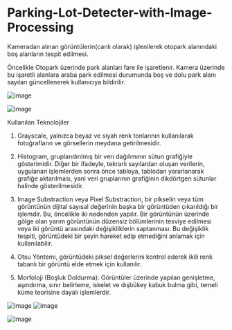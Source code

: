 # Parking-Lot-Detecter-with-Image-Processing
Kameradan alınan görüntülerin(canlı olarak) işlenilerek otopark alanındaki boş alanların tespit edilmesi. 

  Öncelikle Otopark üzerinde park alanları fare ile işaretlenir. Kamera üzerinde bu işaretli alanlara araba park edilmesi durumunda boş ve dolu park alanı sayıları 
güncellenerek kullanıcıya bildirilir.

![image](https://github.com/sinansa91/Parking-Lot-Detecter-with-Image-Processing/blob/master/Images/4.PNG)

![image](https://github.com/sinansa91/Parking-Lot-Detecter-with-Image-Processing/blob/master/Images/1.png)

Kullanılan Teknolojiler

1) Grayscale, yalnızca beyaz ve siyah renk tonlarının kullanılarak fotoğrafların ve görsellerin meydana getirilmesidir. 

2) Histogram, gruplandırılmış bir veri dağılımının sütun grafiğiyle gösterimidir. Diğer bir ifadeyle, tekrarlı sayılardan oluşan verilerin, uygulanan işlemlerden sonra önce tabloya, tablodan yararlanarak grafiğe aktarılması, yani veri gruplarının grafiğinin dikdörtgen sütunlar halinde gösterilmesidir.

3) Image Substraction veya Pixel Substraction, bir pikselin veya tüm görüntünün dijital sayısal değerinin başka bir görüntüden çıkarıldığı bir işlemdir. Bu, öncelikle iki nedenden  yapılır. Bir görüntünün üzerinde gölge olan yarım görüntünün düzensiz bölümlerinin tesviye edilmesi veya iki görüntü arasındaki değişikliklerin saptanması. Bu değişiklik tespiti, görüntüdeki bir şeyin hareket edip etmediğini anlamak için kullanılabilir.

4) Otsu Yöntemi, görüntüdeki piksel değerlerini kontrol ederek ikili renk tabanlı bir görüntü elde etmek için kullanılır.

5) Morfoloji (Boşluk Doldurma): Görüntüler üzerinde yapılan genişletme, aşındırma, sınır belirleme, iskelet ve dışbükey kabuk bulma gibi, temeli küme teorisine dayalı işlemlerdir.


![image](https://github.com/sinansa91/Parking-Lot-Detecter-with-Image-Processing/blob/master/Images/Boş.jpg)
![image](https://github.com/sinansa91/Parking-Lot-Detecter-with-Image-Processing/blob/master/Images/Dolu.jpg)

![image](https://github.com/sinansa91/Parking-Lot-Detecter-with-Image-Processing/blob/master/Images/3.PNG)
